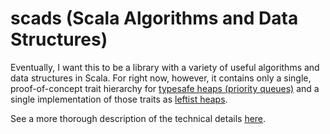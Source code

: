# scads (Scala Algorithms and Data Structures)

Eventually, I want this to be a library with a variety of useful
algorithms and data structures in Scala.  For right now, however,
it contains only a single, proof-of-concept trait hierarchy for
[typesafe heaps (priority queues)](src/main/scala/heapTraits.scala) and
a single implementation of those traits as
[leftist heaps](src/main/scala/LeftistHeap.scala).

See a more thorough description of the technical details [here](design/heaps.md).
